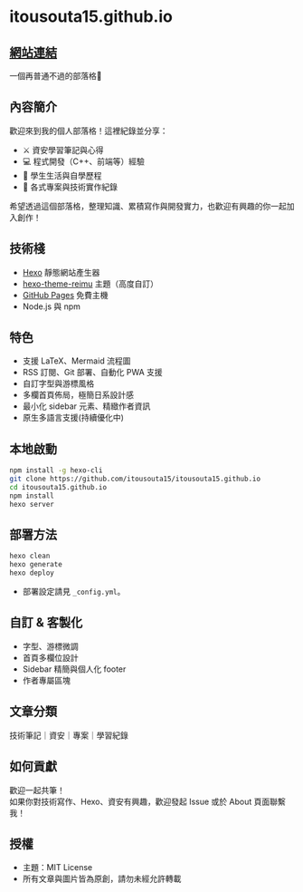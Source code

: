 # itousouta15.github.io
## [網站連結](https://itousouta15.github.io)

一個再普通不過的部落格🛐

## 內容簡介

歡迎來到我的個人部落格！這裡紀錄並分享：

- ⚔️ 資安學習筆記與心得
- 💻 程式開發（C++、前端等）經驗
- 🏫 學生生活與自學歷程
- 👾 各式專案與技術實作紀錄

希望透過這個部落格，整理知識、累積寫作與開發實力，也歡迎有興趣的你一起加入創作！

## 技術棧

- [Hexo](https://hexo.io/zh-tw/) 靜態網站產生器
- [hexo-theme-reimu](https://github.com/D-Sketon/reimu-template) 主題（高度自訂）
- [GitHub Pages](https://pages.github.com/) 免費主機
- Node.js 與 npm

## 特色

- 支援 LaTeX、Mermaid 流程圖
- RSS 訂閱、Git 部署、自動化 PWA 支援
- 自訂字型與游標風格
- 多欄首頁佈局，極簡日系設計感
- 最小化 sidebar 元素、精緻作者資訊
- 原生多語言支援(持續優化中)

## 本地啟動

```sh
npm install -g hexo-cli
git clone https://github.com/itousouta15/itousouta15.github.io
cd itousouta15.github.io
npm install
hexo server
```

## 部署方法

```sh
hexo clean
hexo generate
hexo deploy
```

- 部署設定請見 `_config.yml`。

## 自訂 & 客製化

- 字型、游標微調
- 首頁多欄位設計
- Sidebar 精簡與個人化 footer
- 作者專屬區塊

## 文章分類

技術筆記｜資安｜專案｜學習紀錄

## 如何貢獻

歡迎一起共筆！  
如果你對技術寫作、Hexo、資安有興趣，歡迎發起 Issue 或於 About 頁面聯繫我！

## 授權

- 主題：MIT License
- 所有文章與圖片皆為原創，請勿未經允許轉載
